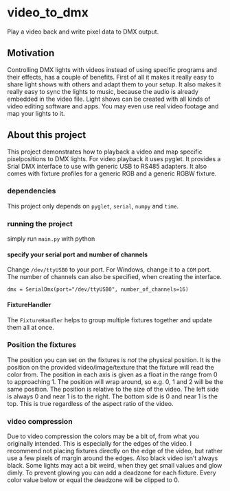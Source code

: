 # video_to_dmx
Play a video back and write pixel data to DMX output.

## Motivation

Controlling DMX lights with videos instead of using specific programs and their effects, has a couple of benefits. First of all it makes it really easy to share light shows with others and adapt them to your setup. It also makes it really easy to sync the lights to music, because the audio is already embedded in the video file. Light shows can be created with all kinds of video editing software and apps. You may even use real video footage and map your lights to it.

## About this project

This project demonstrates how to playback a video and map specific pixelpositions to DMX lights. For video playback it uses pyglet. It provides a Srial DMX interface to use with generic USB to RS485 adapters. It also comes with fixture profiles for a generic RGB and a generic RGBW fixture. 

### dependencies

This project only depends on `pyglet`, `serial`, `numpy` and  `time`.

### running the project

simply run `main.py` with python


#### specify your serial port and number of channels

Change `/dev/ttyUSB0` to your port. For Windows, change it to a `COM` port.
The number of channels can also be specified, when creating the interface.

`dmx = SerialDmx(port="/dev/ttyUSB0", number_of_channels=16)`

#### FixtureHandler

The `FixtureHandler` helps to group multiple fixtures together and update them all at once.

### Position the fixtures

The position you can set on the fixtures is *not* the physical position. It is the position on the provided video/image/texture that the fixture will read the color from. The position in each axis is given as a float in the range from 0 to approaching 1. The position will wrap around, so e.g. 0, 1 and 2 will be the same position. The position is relative to the size of the video. The left side is always 0 and near 1 is to the right. The bottom side is 0 and near 1 is the top. This is true regardless of the aspect ratio of the video.

### video compression

Due to video compression the colors may be a bit of, from what you originally intended. This is especially for the edges of the video. I recommend not placing fixtures directly on the edge of the video, but rather use a few pixels of margin around the edges. Also black video isn't always black. Some lights may act a bit weird, when they get small values and glow dimly. To prevent glowing you can add a deadzone for each fixture. Every color value below or equal the deadzone will be clipped to 0.


